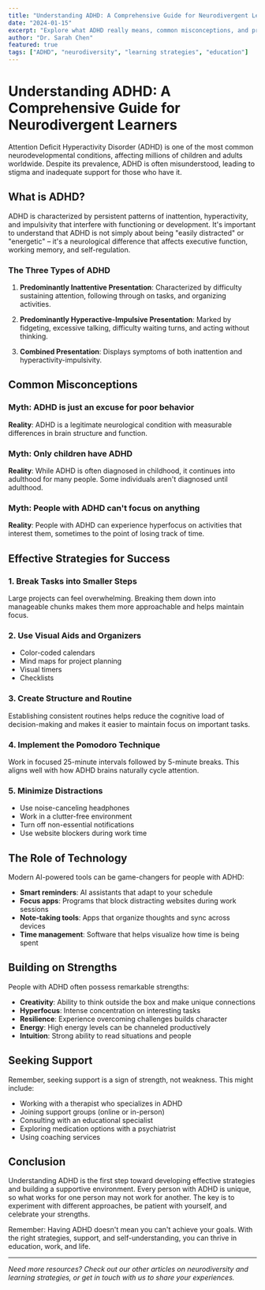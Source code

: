 ```yaml
---
title: "Understanding ADHD: A Comprehensive Guide for Neurodivergent Learners"
date: "2024-01-15"
excerpt: "Explore what ADHD really means, common misconceptions, and practical strategies that can help neurodivergent learners thrive in educational settings."
author: "Dr. Sarah Chen"
featured: true
tags: ["ADHD", "neurodiversity", "learning strategies", "education"]
---
```


# Understanding ADHD: A Comprehensive Guide for Neurodivergent Learners

Attention Deficit Hyperactivity Disorder (ADHD) is one of the most common neurodevelopmental conditions, affecting millions of children and adults worldwide. Despite its prevalence, ADHD is often misunderstood, leading to stigma and inadequate support for those who have it.

## What is ADHD?

ADHD is characterized by persistent patterns of inattention, hyperactivity, and impulsivity that interfere with functioning or development. It's important to understand that ADHD is not simply about being "easily distracted" or "energetic" – it's a neurological difference that affects executive function, working memory, and self-regulation.

### The Three Types of ADHD

1. **Predominantly Inattentive Presentation**: Characterized by difficulty sustaining attention, following through on tasks, and organizing activities.

2. **Predominantly Hyperactive-Impulsive Presentation**: Marked by fidgeting, excessive talking, difficulty waiting turns, and acting without thinking.

3. **Combined Presentation**: Displays symptoms of both inattention and hyperactivity-impulsivity.

## Common Misconceptions

### Myth: ADHD is just an excuse for poor behavior
**Reality**: ADHD is a legitimate neurological condition with measurable differences in brain structure and function.

### Myth: Only children have ADHD
**Reality**: While ADHD is often diagnosed in childhood, it continues into adulthood for many people. Some individuals aren't diagnosed until adulthood.

### Myth: People with ADHD can't focus on anything
**Reality**: People with ADHD can experience hyperfocus on activities that interest them, sometimes to the point of losing track of time.

## Effective Strategies for Success

### 1. Break Tasks into Smaller Steps
Large projects can feel overwhelming. Breaking them down into manageable chunks makes them more approachable and helps maintain focus.

### 2. Use Visual Aids and Organizers
- Color-coded calendars
- Mind maps for project planning
- Visual timers
- Checklists

### 3. Create Structure and Routine
Establishing consistent routines helps reduce the cognitive load of decision-making and makes it easier to maintain focus on important tasks.

### 4. Implement the Pomodoro Technique
Work in focused 25-minute intervals followed by 5-minute breaks. This aligns well with how ADHD brains naturally cycle attention.

### 5. Minimize Distractions
- Use noise-canceling headphones
- Work in a clutter-free environment
- Turn off non-essential notifications
- Use website blockers during work time

## The Role of Technology

Modern AI-powered tools can be game-changers for people with ADHD:

- **Smart reminders**: AI assistants that adapt to your schedule
- **Focus apps**: Programs that block distracting websites during work sessions
- **Note-taking tools**: Apps that organize thoughts and sync across devices
- **Time management**: Software that helps visualize how time is being spent

## Building on Strengths

People with ADHD often possess remarkable strengths:

- **Creativity**: Ability to think outside the box and make unique connections
- **Hyperfocus**: Intense concentration on interesting tasks
- **Resilience**: Experience overcoming challenges builds character
- **Energy**: High energy levels can be channeled productively
- **Intuition**: Strong ability to read situations and people

## Seeking Support

Remember, seeking support is a sign of strength, not weakness. This might include:

- Working with a therapist who specializes in ADHD
- Joining support groups (online or in-person)
- Consulting with an educational specialist
- Exploring medication options with a psychiatrist
- Using coaching services

## Conclusion

Understanding ADHD is the first step toward developing effective strategies and building a supportive environment. Every person with ADHD is unique, so what works for one person may not work for another. The key is to experiment with different approaches, be patient with yourself, and celebrate your strengths.

Remember: Having ADHD doesn't mean you can't achieve your goals. With the right strategies, support, and self-understanding, you can thrive in education, work, and life.

---

*Need more resources? Check out our other articles on neurodiversity and learning strategies, or get in touch with us to share your experiences.*
